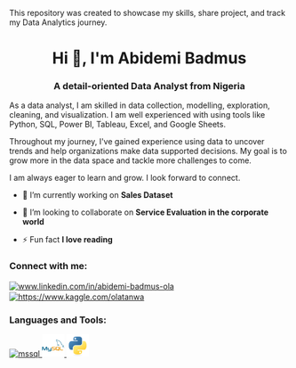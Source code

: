 This repository was created to showcase my skills, share project, and track my Data Analytics journey.
<h1 align="center">Hi 👋, I'm Abidemi Badmus</h1>
<h3 align="center">A detail-oriented Data Analyst from Nigeria</h3>

As a data analyst, I am skilled in data collection, modelling, exploration, cleaning, and visualization. I am well experienced with using tools like Python, SQL, Power BI, Tableau, Excel, and Google Sheets.

Throughout my journey, I've gained experience using data to uncover trends and help organizations make data supported decisions. My goal is to grow more in the data space and tackle more challenges to come.

I am always eager to learn and grow. I look forward to connect.

- 🔭 I’m currently working on **Sales Dataset**

- 👯 I’m looking to collaborate on **Service Evaluation in the corporate world**

- ⚡ Fun fact **I love reading**

<h3 align="left">Connect with me:</h3>
<p align="left">
<a href="https://linkedin.com/in/www.linkedin.com/in/abidemi-badmus-ola" target="blank"><img align="center" src="https://raw.githubusercontent.com/rahuldkjain/github-profile-readme-generator/master/src/images/icons/Social/linked-in-alt.svg" alt="www.linkedin.com/in/abidemi-badmus-ola" height="30" width="40" /></a>
<a href="https://kaggle.com/https://www.kaggle.com/olatanwa" target="blank"><img align="center" src="https://raw.githubusercontent.com/rahuldkjain/github-profile-readme-generator/master/src/images/icons/Social/kaggle.svg" alt="https://www.kaggle.com/olatanwa" height="30" width="40" /></a>
</p>

<h3 align="left">Languages and Tools:</h3>
<p align="left"> <a href="https://www.microsoft.com/en-us/sql-server" target="_blank" rel="noreferrer"> <img src="https://www.svgrepo.com/show/303229/microsoft-sql-server-logo.svg" alt="mssql" width="40" height="40"/> </a> <a href="https://www.mysql.com/" target="_blank" rel="noreferrer"> <img src="https://raw.githubusercontent.com/devicons/devicon/master/icons/mysql/mysql-original-wordmark.svg" alt="mysql" width="40" height="40"/> </a> <a href="https://www.python.org" target="_blank" rel="noreferrer"> <img src="https://raw.githubusercontent.com/devicons/devicon/master/icons/python/python-original.svg" alt="python" width="40" height="40"/> </a> </p>

